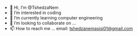 - 👋 Hi, I’m @TshedzaNem
- 👀 I’m interested in coding
- 🌱 I’m currently learning computer engineering
- 💞️ I’m looking to collaborate on ...
- 📫 How to reach me ... email: tshedzanemasisi01@gmail.com

<!---
TshedzaNem/TshedzaNem is a ✨ special ✨ repository because its `README.md` (this file) appears on your GitHub profile.
You can click the Preview link to take a look at your changes.
--->
